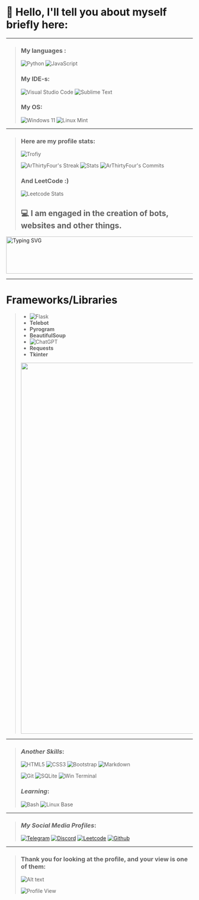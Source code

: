 # 👋 Hello, I'll tell you about myself briefly here:
___
> ### My languages :
> ![Python](https://img.shields.io/badge/python-3670A0?style=for-the-badge&logo=python&logoColor=ffdd54)
> ![JavaScript](https://img.shields.io/badge/javascript-%23323330.svg?style=for-the-badge&logo=javascript&logoColor=%23F7DF1E)
>
> ### My IDE-s:
> ![Visual Studio Code](https://img.shields.io/badge/Visual_Studio_Code-0078D4?style=for-the-badge&logo=visual%20studio%20code&logoColor=white)
> ![Sublime Text](https://img.shields.io/badge/sublime_text-%23575757.svg?style=for-the-badge&logo=sublime-text&logoColor=important)
>
> ### My OS:
> ![Windows 11](https://img.shields.io/badge/Windows%2011-%230079d5.svg?style=for-the-badge&logo=Windows%2011&logoColor=white)
> ![Linux Mint](https://img.shields.io/badge/Linux_Mint-87CF3E?style=for-the-badge&logo=linux-mint&logoColor=white)
___
> ### Here are my profile stats:
> ![Trofiy](https://github-profile-trophy.vercel.app/?username=ArThirtyFour&theme=merko&no-bg=true)
> 
> ![ArThirtyFour's Streak](https://github-readme-streak-stats.herokuapp.com/?user=ArThirtyFour&theme=merko&hide_border=false)
> ![Stats](https://github-readme-stats.vercel.app/api?username=ArThirtyFour&theme=merko)
> ![ArThirtyFour's Commits](https://github-readme-activity-graph.vercel.app/graph?username=ArThirtyFour&radius=16&theme=merko&area=true&order=5)
> ### And LeetCode :)
> ![Leetcode Stats](https://leetcard.jacoblin.cool/ArThirtyFour)
> ## 💻 I am engaged in the creation of bots, websites and other things.
<img src="https://readme-typing-svg.herokuapp.com?color=%FFFFFF&lines=🕞+Started+coding+in+September+2023.+++" alt="Typing SVG" width="600" height="100"/>


___
# Frameworks/Libraries
> * ![Flask](https://img.shields.io/badge/flask-%23000.svg?style=for-the-badge&logo=flask&logoColor=white)
> * **Telebot** 
> * **Pyrogram**
> * **BeautifulSoup**
> * ![ChatGPT](https://img.shields.io/badge/chatGPT-74aa9c?style=for-the-badge&logo=openai&logoColor=white) 
> * **Requests**
> * **Tkinter**
>
> <p align="center"><img width="1000" src="https://github.com/sammorozov/sammorozov/blob/main/assets/github-snake.svg" alt="snake"/></p>

___

> ### _Another Skills_:
> ![HTML5](https://img.shields.io/badge/html5-%23E34F26.svg?style=for-the-badge&logo=html5&logoColor=white)
> ![CSS3](https://img.shields.io/badge/css3-%231572B6.svg?style=for-the-badge&logo=css3&logoColor=white)
> ![Bootstrap](https://img.shields.io/badge/bootstrap-%238511FA.svg?style=for-the-badge&logo=bootstrap&logoColor=white)
> ![Markdown](https://img.shields.io/badge/Markdown-000000?style=for-the-badge&logo=markdown&logoColor=white) 
>
> ![Git](https://img.shields.io/badge/GIT-E44C30?style=for-the-badge&logo=git&logoColor=white)
> ![SQLite](https://img.shields.io/badge/sqlite-%2307405e.svg?style=for-the-badge&logo=sqlite&logoColor=white)
> ![Win Terminal](https://img.shields.io/badge/windows%20terminal-4D4D4D?style=for-the-badge&logo=windows%20terminal&logoColor=white)
>
> ### _Learning_:
> ![Bash](https://img.shields.io/badge/Shell_Script-121011?style=for-the-badge&logo=gnu-bash&logoColor=white)
> ![Linux Base](https://img.shields.io/badge/Linux-FCC624?style=for-the-badge&logo=linux&logoColor=black)
___
> ### _My Social Media Profiles_:
> [![Telegram](https://img.shields.io/badge/Telegram-2CA5E0?style=for-the-badge&logo=telegram&logoColor=white)](https://t.me/OMG_KawaiiAngelChan)
> [![Discord](https://img.shields.io/badge/Discord-%235865F2.svg?style=for-the-badge&logo=discord&logoColor=white)](https://discord.com/users/737349861963202700/)
> [![Leetcode](https://img.shields.io/badge/LeetCode-000000?style=for-the-badge&logo=LeetCode&logoColor=#d16c06)](https://leetcode.com/u/ArThirtyFour/)
> [![Github](https://img.shields.io/badge/github-%23121011.svg?style=for-the-badge&logo=github&logoColor=white)](https://github.com/ArThirtyFour)

___
> ### Thank you for looking at the profile, and your view is one of them:
> ![Alt text](https://spotify-recently-played-readme.vercel.app/api?user=31ugegrutwgw2yvq2sqtxctcfvbq&count=1&width=500)
> 
> ![Profile View](https://profile-counter.glitch.me/{ArThirtyFour}/count.svg)
